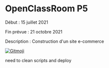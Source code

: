 # OpenClassRoom P5

Début : 15 juillet 2021

Fin prévue : 21 octobre 2021

Description : Construction d'un site e-commerce

<a href="https://gitmoji.dev">
  <img src="https://img.shields.io/badge/gitmoji-%20😜%20😍-FFDD67.svg?style=flat-square" alt="Gitmoji">
</a>

need to clean scripts and deploy
